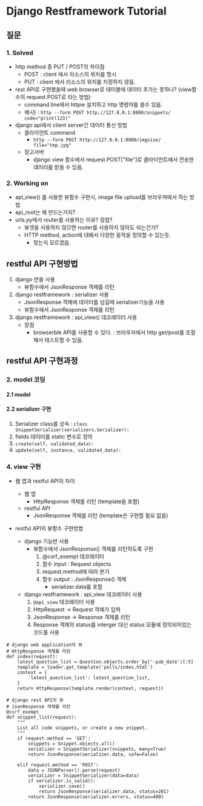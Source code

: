 
# Django Restframework Tutorial

## 질문

### 1. Solved

* http method 중 PUT / POST의 차이점
	* POST : client 에서 리소스의 위치를 명시
	* PUT : client 에서 리소스의 위치를 지정하지 않음.
* rest API로 구현했을때 web browser로 테이블에 데이터 추가는 못하나? (view함수의 request.POST로 타는 방법)
	* command line에서 httpie 설치하고 http 명령어를 쓸수 있음.
	* 예시) : ```http --form POST http://127.0.0.1:8000/snippets/ code="print(123)"```
* django api에서 client server간 데이터 통신 방법
	* 클라이언트 command
		* ```http --form POST http://127.0.0.1:8000/imgsize/ file="tmp.jpg"```
	* 장고서버
		* django view 함수에서 request.POST["file"]로 클라이언트에서 전송한 데이터를 받을 수 있음.

### 2. Working on

* api_view() 를 사용한 뷰함수 구현시, image file upload를 브라우져에서 하는 방법
* api_root는 왜 만드는거지?
* urls.py에서 router를 사용하는 이유? 장점?
	* 뷰셋을 사용하지 않으면 router를 사용하지 않아도 되는건가?
	* HTTP method, action에 대해서 다양한 동작을 정의할 수 있는듯.
		* 맞는지 모르겠음.

## restful API 구현방법

1) django 만을 사용
	* 뷰함수에서 JsonResponse 객체를 리턴
2) django restframework : serializer 사용
	* JsonResponse 객체에 데이터를 넘길때 serializer기능을 사용
	* 뷰함수에서 JsonResponse 객체를 리턴
3) django restframework : api_view() 데코레이터 사용
	* 장점 
		* browserble API를 사용할 수 있다. : 브라우저에서 http get/post를 조절해서 테스트할 수 있음.

## restful API 구현과정

### 2. model 코딩

#### 2.1 model

#### 2.2 serializer 구현 

1) Serializer class를 상속 : ```class SnippetSerializer(serializers.Serializer):```
2) fields 데이터를 static 변수로 정의
3) ```create(self, validated_data):```
4) ```update(self, instance, validated_data):```

### 4. view 구현

* 웹 앱과 restful API의 차이
	* 웹 앱
		* HttpResponse 객체를 리턴 (template을 포함)
	* restful API
		* JsonResponse 객체를 리턴 (template은 구현할 필요 없음)

* restful API의 뷰함수 구현방법
	* django 기능만 사용
		* 뷰함수에서 JsonResponse() 객체를 리턴하도록 구현
			1) @csrf_exempt 데코레이터
			2) 함수 input : Request objects
			3) request.method에 따라 분기
			4) 함수 output : JsonResponse() 객체
				* serializer.data를 포함
	* django restframework : api_view 데코레이터 사용
		1) ```@api_view``` 데코레이터 사용
		2) HttpRequest -> Request 객체가 입력
		3) JsonResponse -> Response 객체를 리턴
		4) Response 객체의 status를 interger 대신 status 모듈에 정의되어있는 코드를 사용


```
# django web application의 뷰
# HttpResponse 객체를 리턴
def index(request):
    latest_question_list = Question.objects.order_by('-pub_date')[:5]
    template = loader.get_template('polls/index.html')
    context = {
        'latest_question_list': latest_question_list,
    }
    return HttpResponse(template.render(context, request))

# django rest API의 뷰
# JsonResponse 객체를 리턴
@csrf_exempt
def snippet_list(request):
    """
    List all code snippets, or create a new snippet.
    """
    if request.method == 'GET':
        snippets = Snippet.objects.all()
        serializer = SnippetSerializer(snippets, many=True)
        return JsonResponse(serializer.data, safe=False)

    elif request.method == 'POST':
        data = JSONParser().parse(request)
        serializer = SnippetSerializer(data=data)
        if serializer.is_valid():
            serializer.save()
            return JsonResponse(serializer.data, status=201)
        return JsonResponse(serializer.errors, status=400)
```

